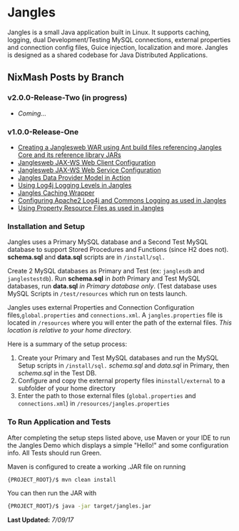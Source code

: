 Jangles
============

Jangles is a small Java application built in Linux. It supports caching, logging, dual Development/Testing MySQL connections, external properties and connection config files, Guice injection, localization and more. Jangles is designed as a shared codebase for Java Distributed Applications.

 ## NixMash Posts by Branch
 
  ### v2.0.0-Release-Two (in progress)
  
  * *Coming...*
  
 ### v1.0.0-Release-One
 
* [Creating a Janglesweb WAR using Ant build files referencing Jangles Core and its reference library JARs](http://nixmash.com/java/referencing-project-libraries-in-wars-with-ant/)
* [Janglesweb JAX-WS Web Client Configuration](http://nixmash.com/java/jangles-jax-ws-web-client-project-online/)
* [Janglesweb JAX-WS Web Service Configuration](http://nixmash.com/java/jangles-jax-ws-web-service-project-now-on-github/)
* [Jangles Data Provider Model in Action](http://nixmash.com/mysql/the-java-jangles-data-provider-model-in-action/)
* [Using Log4j Logging Levels in Jangles](http://nixmash.com/java/changing-log4j-logging-levels-by-output-type/)
* [Jangles Caching Wrapper](http://nixmash.com/java/the-java-jangles-caching-wrapper/)
* [Configuring Apache2 Log4j and Commons Logging as used in Jangles](http://nixmash.com/java/configuring-apache-log4j-and-commons-logging/)
* [Using Property Resource Files as used in Jangles](http://nixmash.com/java/loading-java-property-resource-files/)

### Installation and Setup

Jangles uses a Primary MySQL database and a Second Test MySQL database to support Stored Procedures and Functions (since H2 does not). **schema.sql** and **data.sql** scripts are in `/install/sql.` 

Create 2 MySQL databases as Primary and Test (ex: `janglesdb` and `janglestestdb`). Run **schema.sql** in *both* Primary and Test MySQL databases, run **data.sql** *in Primary database only*. (Test database uses MySQL Scripts in `/test/resources` which run on tests launch.

Jangles uses external Properties and Connection Configuration files,`global.properties` and `connections.xml`.  A `jangles.properties` file is located in `/resources` where you will enter the path of the external files. *This location is relative to your home directory.*  

Here is a summary of the setup process:

1. Create your Primary and Test MySQL databases and run the MySQL Setup scripts in `/install/sql.`  *schema.sql* and *data.sql* in Primary, then *schema.sql* in the Test DB.
3. Configure and copy the external property files in`install/external` to a subfolder of your home directory
4. Enter the path to those external files (`global.properties` and `connections.xml`) in `/resources/jangles.properties`

### To Run Application and Tests

After completing the setup steps listed above, use Maven or your IDE to run the Jangles Demo which displays a simple "Hello!" and some configuration info. All Tests should run Green.

Maven is configured to create a working .JAR file on running

```bash
{PROJECT_ROOT}/$ mvn clean install
```
You can then run the JAR with

```bash
{PROJECT_ROOT}/$ java -jar target/jangles.jar
```

**Last Updated:** *7/09/17*



